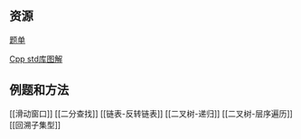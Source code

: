 
## 资源
[题单](https://github.com/EndlessCheng/codeforces-go/blob/master/leetcode/README.md)

[Cpp std库图解](hackingcpp.com)


## 例题和方法
[[滑动窗口]]
[[二分查找]]
[[链表-反转链表]]
[[二叉树-递归]]
[[二叉树-层序遍历]]
[[回溯子集型]]




